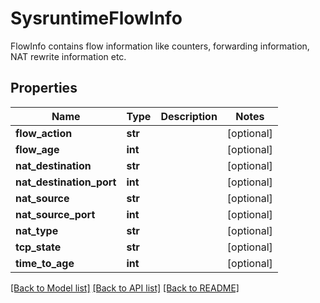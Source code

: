 # SysruntimeFlowInfo

FlowInfo contains flow information like counters, forwarding information, NAT rewrite information etc.
## Properties
Name | Type | Description | Notes
------------ | ------------- | ------------- | -------------
**flow_action** | **str** |  | [optional] 
**flow_age** | **int** |  | [optional] 
**nat_destination** | **str** |  | [optional] 
**nat_destination_port** | **int** |  | [optional] 
**nat_source** | **str** |  | [optional] 
**nat_source_port** | **int** |  | [optional] 
**nat_type** | **str** |  | [optional] 
**tcp_state** | **str** |  | [optional] 
**time_to_age** | **int** |  | [optional] 

[[Back to Model list]](../README.md#documentation-for-models) [[Back to API list]](../README.md#documentation-for-api-endpoints) [[Back to README]](../README.md)


